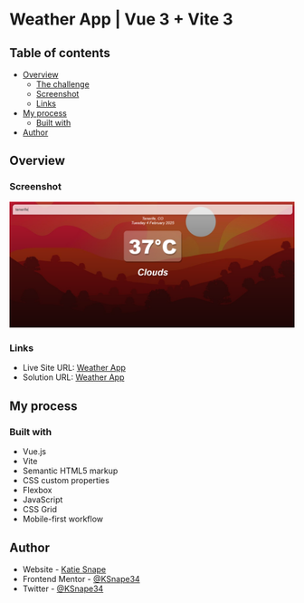 # Weather App | Vue 3 + Vite 3

## Table of contents

- [Overview](#overview)
  - [The challenge](#the-challenge)
  - [Screenshot](#screenshot)
  - [Links](#links)
- [My process](#my-process)
  - [Built with](#built-with)
- [Author](#author)

## Overview

### Screenshot

![](./src/assets/Weather%20App.png)

### Links

- Live Site URL: [Weather App](https://weather-app-vue-ks.netlify.app/)
- Solution URL: [Weather App](https://github.com/KSnape34/weather-app-vue-ks)

## My process

### Built with

- Vue.js
- Vite
- Semantic HTML5 markup
- CSS custom properties
- Flexbox
- JavaScript
- CSS Grid
- Mobile-first workflow

## Author

- Website - [Katie Snape](https://ksnape34.github.io/Portfolio/)
- Frontend Mentor - [@KSnape34](https://www.frontendmentor.io/profile/KSnape34)
- Twitter - [@KSnape34](https://github.com/KSnape34)
